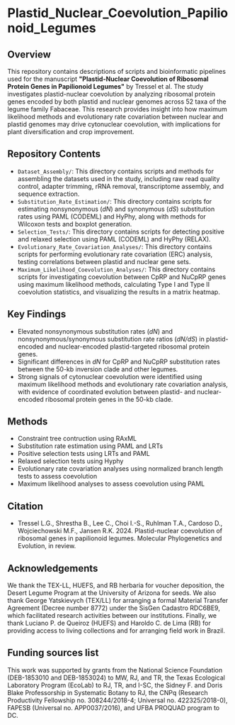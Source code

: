 # Plastid_Nuclear_Coevolution_Papilionoid_Legumes
## Overview
This repository contains descriptions of scripts and bioinformatic pipelines used for the manuscript **"Plastid-Nuclear Coevolution of Ribosomal Protein Genes in Papilionoid Legumes"** by Tressel et al. The study investigates plastid-nuclear coevolution by analyzing ribosomal protein genes encoded by both plastid and nuclear genomes across 52 taxa of the legume family Fabaceae. This research provides insight into how maximum likelihood methods and evolutionary rate covariation between nuclear and plastid genomes may drive cytonuclear coevolution, with implications for plant diversification and crop improvement. 

## Repository Contents
- ```Dataset_Assembly/```: This directory contains scripts and methods for assembling the datasets used in the study, including raw read quality control, adapter trimming, rRNA removal, transcriptome assembly, and sequence extraction. 
- ```Substitution_Rate_Estimation/```: This directory contains scripts for estimating nonsynonymous (*dN*) and synonymous (*dS*) substitution rates using PAML (CODEML) and HyPhy, along with methods for Wilcoxon tests and boxplot generation. 
- ```Selection_Tests/```:  This directory contains scripts for detecting positive and relaxed selection using PAML (CODEML) and HyPhy (RELAX).
- ```Evolutionary_Rate_Covariation_Analyses/```: This directory contains scripts for performing evolutionary rate covariation (ERC) analysis, testing correlations between plastid and nuclear gene sets. 
- ```Maximum_Likelihood_Coevolution_Analyses/```: This directory contains scripts for investigating coevolution between CpRP and NuCpRP genes using maximum likelihood methods, calculating Type I and Type II coevolution statistics, and visualizing the results in a matrix heatmap.

## Key Findings
- Elevated nonsynonymous substitution rates (*dN*) and nonsynonymous/synonymous substitution rate ratios (*dN/dS*) in plastid-encoded and nuclear-encoded plastid-targeted ribosomal protein genes.
- Significant differences in *dN* for CpRP and NuCpRP substitution rates between the 50-kb inversion clade and other legumes.
- Strong signals of cytonuclear coevolution were identified using maximum likelihood methods and evolutionary rate covariation analysis, with evidence of coordinated evolution between plastid- and nuclear-encoded ribosomal protein genes in the 50-kb clade.

## Methods
- Constraint tree contruction using RAxML
- Substitution rate estimation using PAML and LRTs
- Positive selection tests using LRTs and PAML
- Relaxed selection tests using Hyphy
- Evolutionary rate covariation analyses using normalized branch length tests to assess coevolution
- Maximum likelihood analyses to assess coevolution using PAML

## Citation
- Tressel L.G., Shrestha B., Lee C., Choi I.-S., Ruhlman T.A., Cardoso D., Wojciechowski M.F., Jansen R.K. 2024. Plastid-nuclear coevolution of ribosomal genes in papilionoid legumes.  Molecular Phylogenetics and Evolution, in review.

## Acknowledgements
We thank the TEX-LL, HUEFS, and RB herbaria for voucher deposition, the Desert Legume Program at the University of Arizona for seeds.  We also thank George Yatskievych (TEX/LL) for arranging a formal Material Transfer Agreement (Decree number 8772) under the SisGen Cadastro RDC6BE9, which facilitated research activities between our institutions. Finally, we thank Luciano P. de Queiroz (HUEFS) and Haroldo C. de Lima (RB) for providing access to living collections and for arranging field work in Brazil.

## Funding sources list
This work was supported by grants from the National Science Foundation (DEB-1853010 and DEB-1853024) to MW, RJ, and TR, the Texas Ecological Laboratory Program (EcoLab) to RJ, TR, and I-SC, the Sidney F. and Doris Blake Professorship in Systematic Botany to RJ, the CNPq (Research Productivity Fellowship no. 308244/2018-4; Universal no. 422325/2018-0), FAPESB (Universal no. APP0037/2016), and UFBA PROQUAD program to DC.
